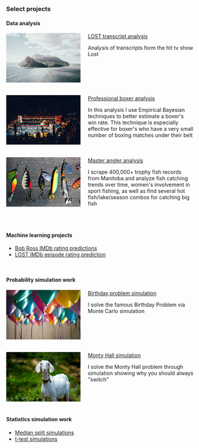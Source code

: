 ### Select projects

#### Data analysis

<a href="https://github.com/cookm346/lost_transcript_analysis"><img align="left" src="images/benjamin-behre-PB_SdlCPCDs-unsplash_small.jpg" style="margin-right: 20px; margin-bottom: 20px;"></a> [LOST transcript analysis](https://github.com/cookm346/lost_transcript_analysis) 

<p>Analysis of transcripts form the hit tv show Lost<p/>

<br clear="left"/>

<a href="https://github.com/cookm346/empirical_bayes_boxing"><img align="left" src="images/joel-muniz-_wCdhOulQVc-unsplash_small.jpg" style="margin-right: 20px; margin-bottom: 20px;"></a> [Professional boxer analysis](https://github.com/cookm346/empirical_bayes_boxing) 

<p>In this analysis I use Empirical Bayesian techniques to better estimate a boxer's win rate. This technique is especially effective for boxer's who have a very small number of boxing matches under their belt</p>

<br clear="left"/>

<a href="https://github.com/cookm346/master_angler_analysis"><img align="left" src="images/anne-nygard-viq9Ztqi3Vc-unsplash_small.jpg" style="margin-right: 20px; margin-bottom: 20px;"></a> [Master angler analysis](https://github.com/cookm346/master_angler_analysis) 

<p>I scrape 400,000+ trophy fish records from Manitoba and analyze fish catching trends over time, women's involvement in sport fishing, as well as find several hot fish/lake/season combos for catching big fish</p>

<br clear="left"/>

<br />

#### Machine learning projects
- [Bob Ross IMDb rating predictions](https://github.com/cookm346/bob_ross_imdb)
- [LOST IMDb episode rating prediction](https://github.com/cookm346/lost_episode_analysis)

<br />

#### Probability simulation work

<a href="https://github.com/cookm346/birthday_problem_simulation"><img align="left" src="images/adi-goldstein-Hli3R6LKibo-unsplash_small.jpg" style="margin-right: 20px; margin-bottom: 20px;"></a> [Birthday problem simulation](https://github.com/cookm346/birthday_problem_simulation) 

<p>I solve the famous Birthday Problem via Monte Carlo simulation<p/>

<br clear="left"/>

<a href="https://github.com/cookm346/monty_hall_simulation"><img align="left" src="images/nandhu-kumar-jAMcUbsTvWE-unsplash_small.jpg" style="margin-right: 20px; margin-bottom: 20px;"></a> [Monty Hall simulation](https://github.com/cookm346/monty_hall_simulation) 

<p>I solve the Monty Hall problem through simulation showing why you should always "switch"<p/>

<br clear="left"/>

#### Statistics simulation work
- [Median split simulations](https://github.com/cookm346/median_split_simulation)
- [t-test simulations](https://github.com/cookm346/t_test_simulation)

<br />
<br />
<br />
